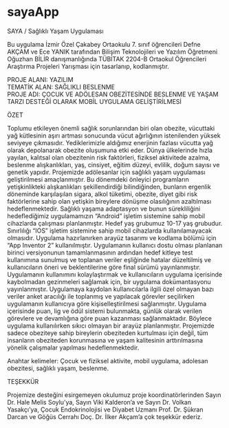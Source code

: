 # sayaApp
SAYA / Sağlıklı Yaşam Uygulaması

Bu uygulama İzmir Özel Çakabey Ortaokulu 7. sınıf öğrencileri Defne AKÇAM ve Ece YANIK tarafından Bilişim Teknolojileri ve Yazılım Öğretmeni Oğuzhan BİLİR danışmanlığında TÜBİTAK 2204-B Ortaokul Öğrencileri Araştırma Projeleri Yarışması için tasarlanıp, kodlanmıştır.

PROJE ALANI: YAZILIM</br>TEMATİK ALAN: SAĞLIKLI BESLENME</br>PROJE ADI: ÇOCUK VE ADÖLESAN OBEZİTESİNDE BESLENME VE YAŞAM TARZI DESTEĞİ OLARAK MOBİL UYGULAMA GELİŞTİRİLMESİ


ÖZET

Toplumu etkileyen önemli sağlık sorunlarından biri olan obezite, vücuttaki yağ kütlesinin aşırı
artması sonucunda vücut ağırlığının istenilenden yüksek seviyeye çıkmasıdır. Yediklerimizle
aldığımız enerjinin fazlası vücutta yağ olarak depolanarak obezite oluşumuna etki eder. Dünya
ülkelerinde hızla yayılan, kalıtsal olan obezitenin risk faktörleri, fiziksel aktivitede azalma,
beslenme alışkanlıkları, yaş, cinsiyet, eğitim düzeyi, evlilik, doğum sayısı ve genetik yapıdır.
Projemizde adölesanlar için sağlıklı yaşam uygulaması geliştirilmesi amaçlanmıştır. Bu
dönemdeki önleyici programların yetişkinlikteki alışkanlıkları şekillendirdiği bilindiğinden,
bunların ergenlik döneminde karşılaşılan sigara, alkol tüketimi, obezite, diyet gibi risk
faktörlerine sahip olan yetişkin bireylere dönüşme olasılığının azaltılması hedeflenmektedir.
Sağlıklı yaşama adaptasyon ve bunun sürekliliğini hedeflediğimiz uygulamamızın “Android”
işletim sistemine sahip mobil cihazlarda çalışması planlanmıştır. Hedef yaş grubumuz 10-17
yaş grubudur. Sınırlılığı “IOS” işletim sistemine sahip mobil cihazlarda kullanılamayacak
olmasıdır. Uygulama hazırlanırken arayüz tasarımı ve kodlama bölümü için “App Inventor 2”
kullanılmıştır. Uygulamanın kullanıcı dostu olması planlanan birinci versiyonunun
tamamlanmasının ardından hedef kitleye test kullanımına sunulmuş ve toplanan veriler
eşliğinde hatalar düzeltilmiş ve kullanıcıların öneri ve beklentilerine göre final sürümü
yayınlanmıştır. Uygulamanın kullanımını kolaylaştırmak ve kullanıcıların uygulama içerisinde
kaybolmadan gezinmeleri sağlamak için, bir uygulama dokümantasyonu yayınlanmıştır.
Uygulamaya kaydolan kullanıcılarla ilgili özel olmayan bazı veriler anket aracılığı ile toplanmış
ve yapılacak görevler seçilirken uygulamanın kullanıcıya göre kişiselleştirilmesi sağlanmıştır.
Uygulama içerisinde puan, lig ve ödül sistemi bulunmakta, günlük olarak verilen görevlere ve
devamlığına göre puan kazanması sağlanmaktadır. Böylece uygulama kullanılırken sıkıcı
olmayan bir arayüz planlanmıştır. Projemizde sadece obeziteye sahip bireylerin obeziteden
kurtulması için değil, tüm insanların obeziteden korunmasına ve yaşam kalitesinin
arttırılmasına yönelik çalışmalar yapılması hedeflenmektedir.

Anahtar kelimeler: Çocuk ve fiziksel aktivite, mobil uygulama, adolesan obezitesi, sağlıklı
yaşam, beslenme.

TEŞEKKÜR

Projemize desteğini esirgemeyen okulumuz proje koordinatörlerinden Sayın Dr. Hale Melis
Soylu’ya, Sayın Viki Kalderon’a ve Sayın Dr. Volkan Yasakçı’ya, Çocuk Endokrinolojisi ve
Diyabet Uzmanı Prof. Dr. Şükran Darcan ve Göğüs Cerrahı Doç. Dr. İlker Akçam’a çok
teşekkür ederiz.
